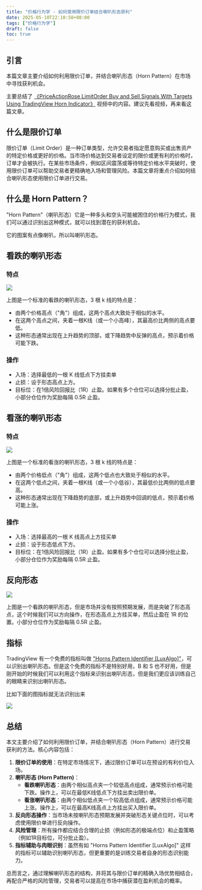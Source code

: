 ```yaml
---
title: "价格行为学 - 如何使用限价订单结合喇叭形态获利"
date: 2025-05-10T22:10:58+08:00
tags: ["价格行为学"]
draft: false
toc: true
---
```


## 引言

本篇文章主要介绍如何利用限价订单，并结合喇叭形态（Horn Pattern）在市场中寻找获利机会。

主要总结了 [《PriceActionRose LimitOrder Buy and Sell Signals With Targets Using TradingView Horn Indicator》](https://www.youtube.com/watch?v=Gjc5tww1nd0) 视频中的内容。建议先看视频，再来看这篇文章。

## 什么是限价订单

限价订单（Limit Order）是一种订单类型，允许交易者指定愿意购买或出售资产的特定价格或更好的价格。当市场价格达到交易者设定的限价或更有利的价格时，订单才会被执行。在某些市场条件，例如区间震荡或等待特定价格水平突破时，使用限价订单可以帮助交易者更精确地入场和管理风险。本篇文章将重点介绍如何结合喇叭形态使用限价订单进行交易。

## 什么是 Horn Pattern？

"Horn Pattern"（喇叭形态）它是一种多头和空头可能被困住的价格行为模式，我们可以通过识别出这种模式，就可以找到潜在的获利机会。

它的图案有点像喇叭，所以叫喇叭形态。

<!--more-->

## 看跌的喇叭形态

### 特点

![](https://img.forecho.com/F2tKiY.png)

上图是一个标准的看跌的喇叭形态，3 根 k 线的特点是：

- 由两个价格高点（"角"）组成，这两个高点大致处于相似的水平。
- 在这两个高点之间，夹着一根K线（或一个小高峰），其最高价比两侧的高点要低。
- 这种形态通常出现在上升趋势的顶部，或下降趋势中反弹的高点，预示着价格可能下跌。

### 操作

- 入场：选择最低的一根 K 线低点下方挂卖单
- 止损：设于形态高点上方。
- 目标位：在1倍风险回报比（1R）止盈。如果有多个仓位可以选择分批止盈，小部分仓位作为奖励每隔 0.5R 止盈。

## 看涨的喇叭形态

### 特点

![](https://img.forecho.com/TTFnX2.png)

上图是一个标准的看涨的喇叭形态，3 根 k 线的特点是：

- 由两个价格低点（"角"）组成，这两个低点也大致处于相似的水平。
- 在这两个低点之间，夹着一根K线（或一个小低谷），其最低价比两侧的低点要高。
- 这种形态通常出现在下降趋势的底部，或上升趋势中回调的低点，预示着价格可能上涨。

### 操作

- 入场：选择最高的一根 K 线高点上方挂买单
- 止损：设于形态低点下方。
- 目标位：在1倍风险回报比（1R）止盈。如果有多个仓位可以选择分批止盈，小部分仓位作为奖励每隔 0.5R 止盈。

## 反向形态

![](https://img.forecho.com/VdSB2D.png)

上图是一个看跌的喇叭形态，但是市场并没有按照预期发展，而是突破了形态高点，这个时候我们可以方向操作，在形态高点上方挂买单，然后止盈在 1R 的位置。小部分仓位作为奖励每隔 0.5R 止盈。


## 指标

TradingView 有一个免费的指标叫做 ["Horns Pattern Identifier [LuxAlgo]"](https://www.tradingview.com/script/eyakzwYP-Horns-Pattern-Identifier-LuxAlgo/)，可以识别出喇叭形态。但是这个免费的指标不是特别好用，B 和 S 也不好用，但是刚开始的时候我们可以利用这个指标来识别出喇叭形态，但是我们更应该训练自己的眼睛来识别出喇叭形态。


比如下面的图指标就无法识别出来 

![](https://img.forecho.com/Cyazp2.png)



## 总结

本文主要介绍了如何利用限价订单，并结合喇叭形态（Horn Pattern）进行交易获利的方法。核心内容包括：

1.  **限价订单的使用**：在特定市场情况下，通过限价订单可以在预设的有利价位入场。
2.  **喇叭形态 (Horn Pattern)**：
    *   **看跌喇叭形态**：由两个相似高点夹一个较低高点组成，通常预示价格可能下跌。操作上，可以在最低K线低点下方挂出卖出限价单。
    *   **看涨喇叭形态**：由两个相似低点夹一个较高低点组成，通常预示价格可能上涨。操作上，可以在最高K线高点上方挂出买入限价单。
3.  **反向形态操作**：当市场未按喇叭形态预期发展并突破形态关键点位时，可以考虑使用限价单进行反向操作。
4.  **风险管理**：所有操作都应结合合理的止损（例如形态的极端点位）和止盈策略（例如1R目标位，可分批止盈）。
5.  **指标辅助与肉眼识别**：虽然有如 "Horns Pattern Identifier [LuxAlgo]" 这样的指标可以辅助识别喇叭形态，但更重要的是训练交易者自身的形态识别能力。

总而言之，通过理解喇叭形态的结构，并将其与限价订单的精确入场优势相结合，再配合严格的风险管理，交易者可以提高在市场中捕获潜在盈利机会的概率。










